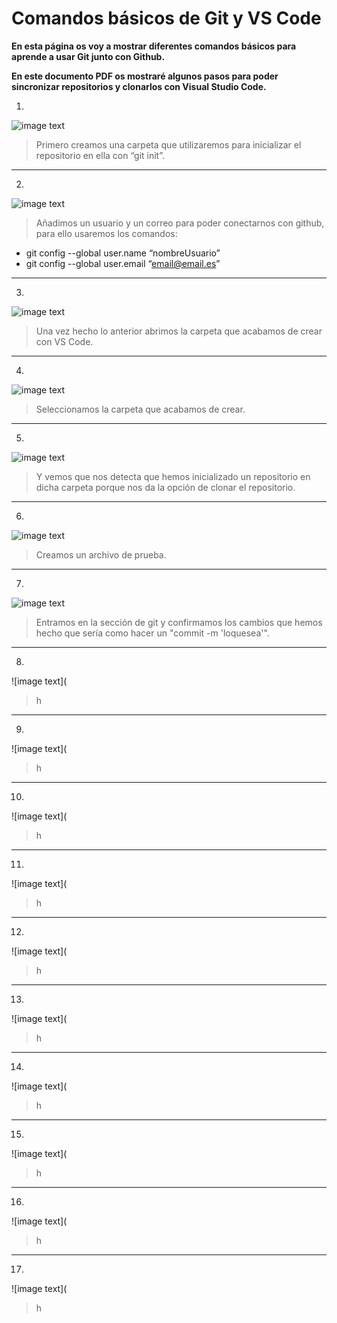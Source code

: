# Comandos básicos de Git y VS Code

**En esta página os voy a mostrar diferentes comandos básicos para aprende a usar Git junto con Github.**

**En este documento PDF os mostraré algunos pasos para poder sincronizar repositorios y clonarlos con Visual Studio Code.**

1.

![image text](https://github.com/suli-10/suli-10.github.io/blob/main/imagenes/Captura%20de%20pantalla%20de%202022-09-21%2009-08-36.png)

>Primero creamos una carpeta que utilizaremos para inicializar el repositorio en ella con “git init”.

***

2.

![image text](https://github.com/suli-10/suli-10.github.io/blob/main/imagenes/Captura%20de%20pantalla%20de%202022-09-21%2009-19-44.png)

>Añadimos un usuario y un correo para poder conectarnos con github, para ello usaremos los comandos:
- git config --global user.name “nombreUsuario”
- git config --global user.email “email@email.es”

***

3.

![image text](https://github.com/suli-10/suli-10.github.io/blob/main/imagenes/Captura%20de%20pantalla%20de%202022-09-21%2009-20-16.png)

>Una vez hecho lo anterior abrimos la carpeta que acabamos de crear con VS Code.

***

4.

![image text](https://github.com/suli-10/suli-10.github.io/blob/main/imagenes/Captura%20de%20pantalla%20de%202022-09-21%2009-20-26.png)

>Seleccionamos la carpeta que acabamos de crear.

***

5.

![image text](https://github.com/suli-10/suli-10.github.io/blob/main/imagenes/Captura%20de%20pantalla%20de%202022-09-21%2009-20-41.png)

>Y vemos que nos detecta que hemos inicializado un repositorio en dicha carpeta porque nos da la opción de clonar el repositorio.

***

6.

![image text](https://github.com/suli-10/suli-10.github.io/blob/main/imagenes/Captura%20de%20pantalla%20de%202022-09-21%2009-21-11.png)

>Creamos un archivo de prueba.

***

7.

![image text](https://github.com/suli-10/suli-10.github.io/blob/main/imagenes/Captura%20de%20pantalla%20de%202022-09-21%2009-22-52.png)

>Entramos en la sección de git y confirmamos los cambios que hemos hecho que sería como hacer un "commit -m 'loquesea'".

***

8.

![image text](

>h

***

9.

![image text](

>h

***

10.

![image text](

>h

***

11.

![image text](

>h

***

12.

![image text](

>h

***

13.

![image text](

>h

***

14.

![image text](

>h

***

15.

![image text](

>h

***

16.

![image text](

>h

***

17.

![image text](

>h













